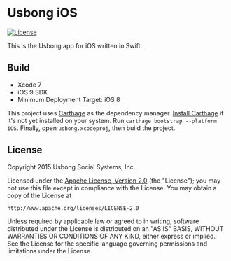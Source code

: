 # Usbong iOS
[![License](https://img.shields.io/badge/license-ALv2-blue.svg)](./LICENSE)

This is the Usbong app for iOS written in Swift.

## Build

- Xcode 7
- iOS 9 SDK
- Minimum Deployment Target: iOS 8

This project uses [Carthage](https://github.com/Carthage/Carthage) as the dependency manager. [Install Carthage](https://github.com/Carthage/Carthage#installing-carthage) if it's not yet installed on your system. Run `carthage bootstrap --platform iOS`. Finally, open `usbong.xcodeproj`, then build the project.

## License

Copyright 2015 Usbong Social Systems, Inc.

Licensed under the [Apache License, Version 2.0](./LICENSE) (the "License");
you may not use this file except in compliance with the License.
You may obtain a copy of the License at

    http://www.apache.org/licenses/LICENSE-2.0

Unless required by applicable law or agreed to in writing, software
distributed under the License is distributed on an "AS IS" BASIS,
WITHOUT WARRANTIES OR CONDITIONS OF ANY KIND, either express or implied.
See the License for the specific language governing permissions and
limitations under the License.
